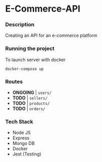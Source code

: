 # E-Commerce-API

### Description

Creating an API for an e-commerce platform

### Running the project

To launch server with docker
```
docker-compose up
```

### Routes

- **ONGOING** | `users/`
- **TODO** | `sellers/`
- **TODO** | `products/`
- **TODO** | `orders/`

### Tech Stack

- Node JS
- Express
- Mongo DB
- Docker
- Jest (Testing)
